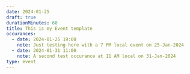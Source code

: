 ```yaml
---
date: 2024-01-25
draft: true
durationMinutes: 60
title: This is my Event template
occurances:
  - date: 2024-01-25 19:00
    note: Just testing here with a 7 PM local event on 25-Jan-2024
  - date: 2024-01-31 11:00
    note: A second test occurance at 11 AM local on 31-Jan-2024
type: event
---
```

